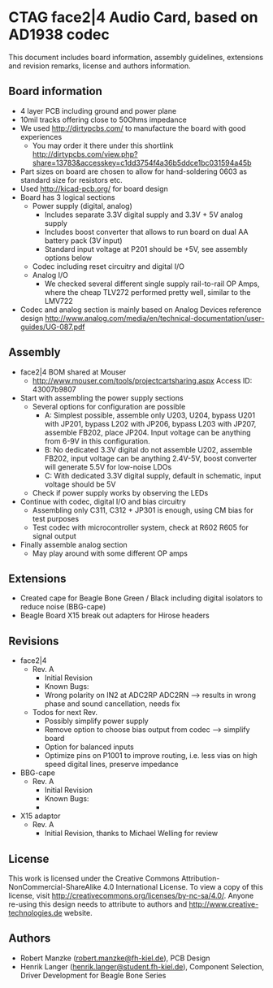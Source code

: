 CTAG face2|4 Audio Card, based on AD1938 codec
==============================================

This document includes board information, assembly guidelines, extensions and revision remarks, license and authors information.

Board information
-----------------
- 4 layer PCB including ground and power plane
- 10mil tracks offering close to 50Ohms impedance
- We used http://dirtypcbs.com/ to manufacture the board with good experiences
  - You may order it there under this shortlink http://dirtypcbs.com/view.php?share=13783&accesskey=c1dd3754f4a36b5ddce1bc031594a45b
- Part sizes on board are chosen to allow for hand-soldering 0603 as standard size for resistors etc.
- Used http://kicad-pcb.org/ for board design
- Board has 3 logical sections
  - Power supply (digital, analog)
     - Includes separate 3.3V digital supply and 3.3V + 5V analog supply
     - Includes boost converter that allows to run board on dual AA battery pack (3V input)
     - Standard input voltage at P201 should be +5V, see assembly options below
  - Codec including reset circuitry and digital I/O
  - Analog I/O
     - We checked several different single supply rail-to-rail OP Amps, where the cheap TLV272 performed pretty well, similar to the LMV722
- Codec and analog section is mainly based on Analog Devices reference design http://www.analog.com/media/en/technical-documentation/user-guides/UG-087.pdf

Assembly
-------------
- face2|4 BOM shared at Mouser
  - http://www.mouser.com/tools/projectcartsharing.aspx Access ID: 43007b9807
- Start with assembling the power supply sections
  - Several options for configuration are possible
     - A: Simplest possible, assemble only U203, U204, bypass U201 with JP201, bypass L202 with JP206, bypass L203 with JP207, assemble FB202, place JP204. Input voltage can be anything from 6-9V in this configuration.
     - B: No dedicated 3.3V digital do not assemble U202, assemble FB202, input voltage can be anything 2.4V-5V, boost converter will generate 5.5V for low-noise LDOs
     - C: With dedicated 3.3V digital supply, default in schematic, input voltage should be 5V
  - Check if power supply works by observing the LEDs
- Continue with codec, digital I/O and bias circuitry
  - Assembling only C311, C312 + JP301 is enough, using CM bias for test purposes
  - Test codec with microcontroller system, check at R602 R605 for signal output	
- Finally assemble analog section
  - May play around with some different OP amps

Extensions
-------------
- Created cape for Beagle Bone Green / Black including digital isolators to reduce noise (BBG-cape)
- Beagle Board X15 break out adapters for Hirose headers

Revisions
-------------
- face2|4
  - Rev. A 
     - Initial Revision
    - Known Bugs: 
	 - Wrong polarity on IN2 at ADC2RP ADC2RN --> results in wrong phase and sound cancellation, needs fix
  - Todos for next Rev.
     - Possibly simplify power supply
     - Remove option to choose bias output from codec --> simplify board
	 - Option for balanced inputs
	 - Optimize pins on P1001 to improve routing, i.e. less vias on high speed digital lines, preserve impedance
- BBG-cape
  - Rev. A 
     - Initial Revision
    - Known Bugs: 
	 - 
- X15 adaptor
  - Rev. A
     - Initial Revision, thanks to Michael Welling for review
	 
License
-------
This work is licensed under the Creative Commons Attribution-NonCommercial-ShareAlike 4.0 International License. 
To view a copy of this license, visit http://creativecommons.org/licenses/by-nc-sa/4.0/.
Anyone re-using this design needs to attribute to authors and http://www.creative-technologies.de website.

Authors
-------
- Robert Manzke (robert.manzke@fh-kiel.de), PCB Design
- Henrik Langer (henrik.langer@student.fh-kiel.de), Component Selection, Driver Development for Beagle Bone Series